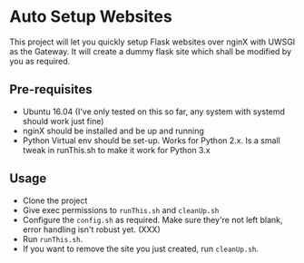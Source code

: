 # Auto Setup Websites
This project will let you quickly setup Flask websites over nginX with UWSGI as the Gateway. It will create a dummy flask site which shall be modified by you as required.
## Pre-requisites
* Ubuntu 16.04 (I've only tested on this so far, any system with systemd should work just fine)
* nginX should be installed and be up and running
* Python Virtual env should be set-up. Works for Python 2.x. Is a small tweak in runThis.sh to make it work for Python 3.x
## Usage
* Clone the project
* Give exec permissions to `runThis.sh` and `cleanUp.sh`
* Configure the `config.sh` as required. Make sure they're not left blank, error handling isn't robust yet. (XXX)
* Run `runThis.sh`.
* If you want to remove the site you just created, run `cleanUp.sh`.
